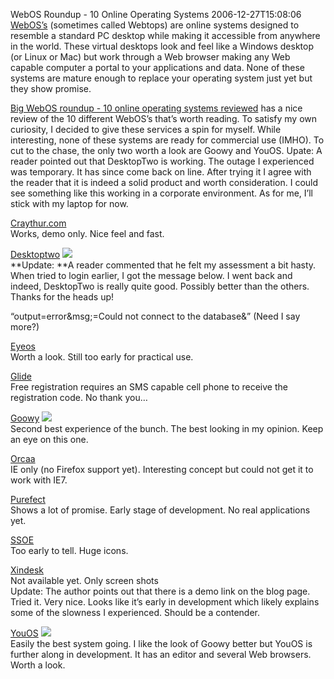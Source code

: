 WebOS Roundup - 10 Online Operating Systems
2006-12-27T15:08:06
[WebOS’s](http://en.wikipedia.org/wiki/Webtop) (sometimes called Webtops) are online systems designed to resemble a standard PC desktop while making it accessible from anywhere in the world. These virtual desktops look and feel like a Windows desktop (or Linux or Mac) but work through a Web browser making any Web capable computer a portal to your applications and data. None of these systems are mature enough to replace your operating system just yet but they show promise.

[Big WebOS roundup - 10 online operating systems reviewed](http://franticindustries.com/blog/2006/12/21/big-webos-roundup-10-online-operating-systems-reviewed/) has a nice review of the 10 different WebOS’s that’s worth reading. To satisfy my own curiosity, I decided to give these services a spin for myself. While interesting, none of these systems are ready for commercial use (IMHO). To cut to the chase, the only two worth a look are Goowy and YouOS. Upate: A reader pointed out that DesktopTwo is working. The outage I experienced was temporary. It has since come back on line. After trying it I agree with the reader that it is indeed a solid product and worth consideration. I could see something like this working in a corporate environment. As for me, I’ll stick with my laptop for now.

[Craythur.com](http://www.craythur.com/)   
Works, demo only. Nice feel and fast.

[Desktoptwo](http://desktoptwo.com/) ![](http://az667460.vo.msecnd.net/cdn/images/blog/Blog/smile19.gif)  
**Update: **A reader commented that he felt my assessment a bit hasty. When tried to login earlier, I got the message below. I went back and indeed, DesktopTwo is really quite good. Possibly better than the others. Thanks for the heads up!

“output=error&msg;=Could not connect to the database&” (Need I say more?)

[Eyeos](http://eyeos.org/)   
Worth a look. Still too early for practical use.

[Glide](http://www.glidedigital.com/)   
Free registration requires an SMS capable cell phone to receive the registration code. No thank you…

[Goowy](http://www.goowy.com/) ![](http://az667460.vo.msecnd.net/cdn/images/blog/Blog/smile19.gif)  
Second best experience of the bunch. The best looking in my opinion. Keep an eye on this one.

[Orcaa](http://www.orcaa.com/)   
IE only (no Firefox support yet). Interesting concept but could not get it to work with IE7.

[Purefect](http://www.purefect.org/)   
Shows a lot of promise. Early stage of development. No real applications yet.

[SSOE](http://giffard.dynalias.net/ssoe/)   
Too early to tell. Huge icons. 

[Xindesk](http://www.xindesk.com/)   
Not available yet. Only screen shots  
Update: The author points out that there is a demo link on the blog page. Tried it. Very nice. Looks like it’s early in development which likely explains some of the slowness I experienced. Should be a contender.

[YouOS](https://www.youos.com/) ![](http://az667460.vo.msecnd.net/cdn/images/blog/Blog/smile19.gif)  
Easily the best system going. I like the look of Goowy better but YouOS is further along in development. It has an editor and several Web browsers. Worth a look. 

